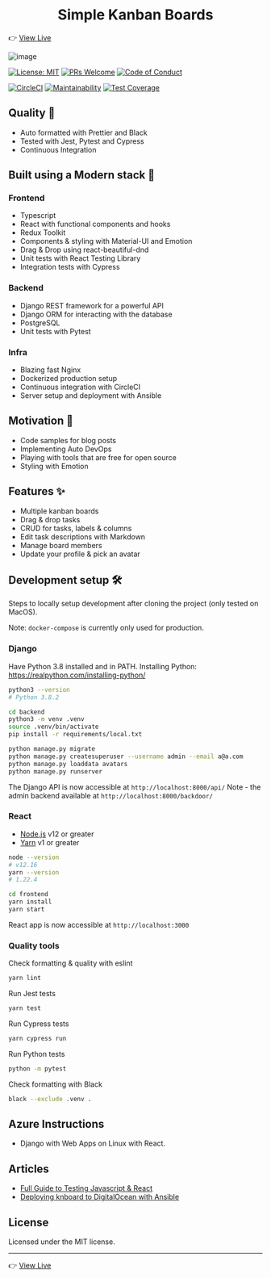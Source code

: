 <h1 align="center">Simple Kanban Boards</h1>

👉 [View Live](http://knboard.com/)

![image](https://user-images.githubusercontent.com/23059874/82831611-8f672600-9ec1-11ea-9d39-137936997925.png)

[![License: MIT](https://img.shields.io/badge/License-MIT-blue.svg)](https://opensource.org/licenses/MIT)
[![PRs Welcome](https://img.shields.io/badge/PRs-welcome-brightgreen.svg?style=flat-square)](http://makeapullrequest.com)
[![Code of Conduct](https://img.shields.io/badge/code%20of-conduct-ff69b4.svg?style=flat-square)](https://github.com/rrebase/knboard/blob/master/CODE_OF_CONDUCT.md)

[![CircleCI](https://circleci.com/gh/rrebase/knboard.svg?style=svg)](https://circleci.com/gh/rrebase/knboard)
[![Maintainability](https://api.codeclimate.com/v1/badges/1dc1d840640dad52e38f/maintainability)](https://codeclimate.com/github/rrebase/knboard/maintainability)
[![Test Coverage](https://api.codeclimate.com/v1/badges/1dc1d840640dad52e38f/test_coverage)](https://codeclimate.com/github/rrebase/knboard/test_coverage)

## Quality 💪

- Auto formatted with Prettier and Black
- Tested with Jest, Pytest and Cypress
- Continuous Integration

## Built using a Modern stack 💎

### Frontend

- Typescript
- React with functional components and hooks
- Redux Toolkit
- Components & styling with Material-UI and Emotion
- Drag & Drop using react-beautiful-dnd
- Unit tests with React Testing Library
- Integration tests with Cypress

### Backend

- Django REST framework for a powerful API
- Django ORM for interacting with the database
- PostgreSQL
- Unit tests with Pytest

### Infra

- Blazing fast Nginx
- Dockerized production setup
- Continuous integration with CircleCI
- Server setup and deployment with Ansible

## Motivation 🎯

- Code samples for blog posts
- Implementing Auto DevOps
- Playing with tools that are free for open source
- Styling with Emotion

## Features ✨

- Multiple kanban boards
- Drag & drop tasks
- CRUD for tasks, labels & columns
- Edit task descriptions with Markdown
- Manage board members
- Update your profile & pick an avatar

## Development setup 🛠

Steps to locally setup development after cloning the project (only tested on MacOS).

Note: `docker-compose` is currently only used for production.

### Django

Have Python 3.8 installed and in PATH.
Installing Python: https://realpython.com/installing-python/

```sh
python3 --version
# Python 3.8.2
```

```sh
cd backend
python3 -m venv .venv
source .venv/bin/activate
pip install -r requirements/local.txt

python manage.py migrate
python manage.py createsuperuser --username admin --email a@a.com
python manage.py loaddata avatars
python manage.py runserver
```

The Django API is now accessible at `http://localhost:8000/api/`
Note - the admin backend available at `http://localhost:8000/backdoor/`

### React

- [Node.js](https://nodejs.org) v12 or greater
- [Yarn](https://yarnpkg.com/) v1 or greater

```sh
node --version
# v12.16
yarn --version
# 1.22.4
```

```sh
cd frontend
yarn install
yarn start
```

React app is now accessible at `http://localhost:3000`

### Quality tools

Check formatting & quality with eslint
```sh
yarn lint
```

Run Jest tests
```sh
yarn test
```

Run Cypress tests
```sh
yarn cypress run
```

Run Python tests
```sh
python -m pytest
```

Check formatting with Black
```sh
black --exclude .venv .
```
## Azure Instructions

- Django with Web Apps on Linux with React.

## Articles

- [Full Guide to Testing Javascript & React](https://www.rrebase.com/posts/full-guide-to-testing-javascript-react)
- [Deploying knboard to DigitalOcean with Ansible](https://www.rrebase.com/posts/deploying-knboard-to-digitalocean-with-ansible)

## License

Licensed under the MIT license.

---

👉 [View Live](http://knboard.com/)
